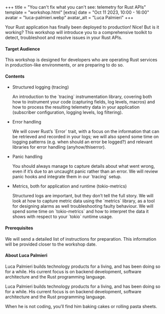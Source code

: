 +++
title = "You can't fix what you can't see: telemetry for Rust APIs"
template = "workshop.html"
[extra]
	date = "Oct 11 2023, 10:00 - 16:00"
	avatar = "luca-palmieri.webp"
	avatar_alt = "Luca Palmieri"
+++

<p>
	Your Rust application has finally been deployed to production! Nice! But is it working? This workshop will introduce you to a comprehensive toolkit to detect, troubleshoot and resolve issues in your Rust APIs.
</p>
<h4>Target Audience</h4>
<p>
This workshop is designed for developers who are operating Rust services in production-like environments, or are preparing to do so.
</p>
<h4>Contents</h4>
<ul>
	<li>
		<p>Structured logging (tracing)</p>
		<p>An introduction to the `tracing` instrumentation library, covering both how to instrument your code (capturing fields, log levels, macros) and how to process the resulting telemetry data in your application (subscriber configuration, logging levels, log filtering).</p>
	</li>
	<li>
		<p>Error handling</p>
		<p>We will cover Rust’s `Error` trait, with a focus on the information that can be retrieved and recorded in your logs; we will also spend some time on logging patterns (e.g. when should an error be logged?) and relevant libraries for error handling (anyhow/thiserror).</p>
	</li>
	<li>
		<p>Panic handling</p>
		<p>You should always manage to capture details about what went wrong, even if it’s due to an uncaught panic rather than an error. We will review panic hooks and integrate them in our `tracing` setup.</p>
	</li>
	<li>
		<p>Metrics, both for application and runtime (tokio-metrics)</p>
		<p>Structured logs are important, but they don’t tell the full story. We will look at how to capture metric data using the `metrics` library, as a tool for designing alarms as well troubleshooting faulty behaviour. We will spend some time on `tokio-metrics` and how to interpret the data it shows with respect to your `tokio` runtime usage.</p>
	</li>
</ul>
<h4>Prerequisites</h4>
<p>We will send a detailed list of instructions for preparation. 
This information will be provided closer to the workshop date.</p>
<h4>About Luca Palmieri</h4>
<p>Luca Palmieri builds technology products for a living, and has been doing so for a while. His current focus is on backend development, software architecture and the Rust programming language.</p>
<p>
Luca Palmieri builds technology products for a living, and has been doing so for a while. His current focus is on backend development, software architecture and the Rust programming language.
</p>
<p>
When he is not coding, you’ll find him baking cakes or rolling pasta sheets.
</p>
